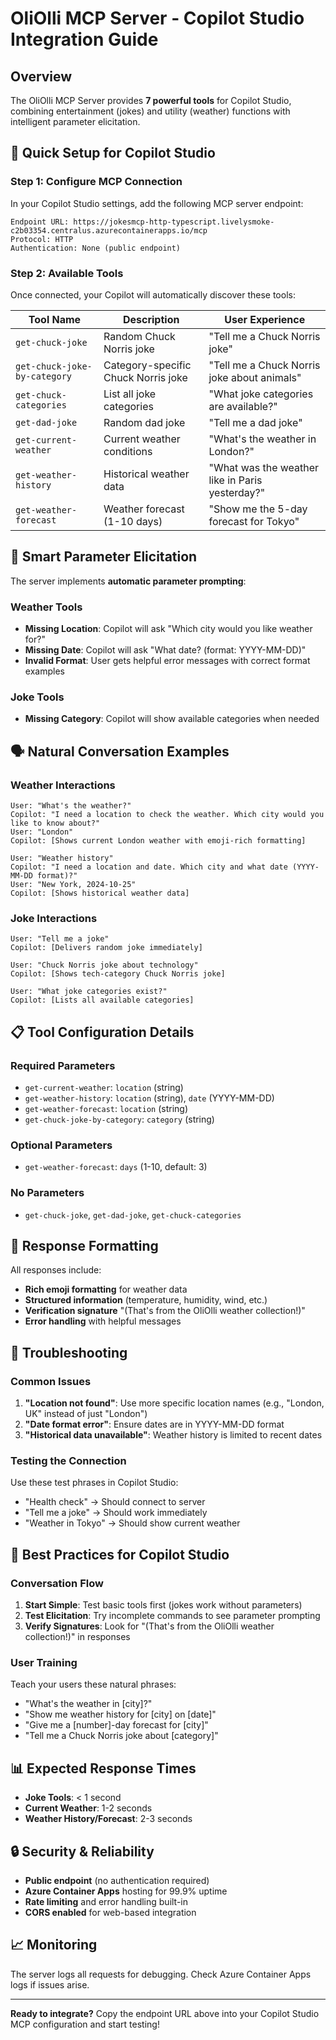 # OliOlli MCP Server - Copilot Studio Integration Guide

## Overview
The OliOlli MCP Server provides **7 powerful tools** for Copilot Studio, combining entertainment (jokes) and utility (weather) functions with intelligent parameter elicitation.

## 🚀 Quick Setup for Copilot Studio

### Step 1: Configure MCP Connection
In your Copilot Studio settings, add the following MCP server endpoint:

```
Endpoint URL: https://jokesmcp-http-typescript.livelysmoke-c2b03354.centralus.azurecontainerapps.io/mcp
Protocol: HTTP
Authentication: None (public endpoint)
```

### Step 2: Available Tools
Once connected, your Copilot will automatically discover these tools:

| Tool Name | Description | User Experience |
|-----------|-------------|-----------------|
| `get-chuck-joke` | Random Chuck Norris joke | "Tell me a Chuck Norris joke" |
| `get-chuck-joke-by-category` | Category-specific Chuck Norris joke | "Tell me a Chuck Norris joke about animals" |
| `get-chuck-categories` | List all joke categories | "What joke categories are available?" |
| `get-dad-joke` | Random dad joke | "Tell me a dad joke" |
| `get-current-weather` | Current weather conditions | "What's the weather in London?" |
| `get-weather-history` | Historical weather data | "What was the weather like in Paris yesterday?" |
| `get-weather-forecast` | Weather forecast (1-10 days) | "Show me the 5-day forecast for Tokyo" |

## 🎯 Smart Parameter Elicitation

The server implements **automatic parameter prompting**:

### Weather Tools
- **Missing Location**: Copilot will ask "Which city would you like weather for?"
- **Missing Date**: Copilot will ask "What date? (format: YYYY-MM-DD)"
- **Invalid Format**: User gets helpful error messages with correct format examples

### Joke Tools
- **Missing Category**: Copilot will show available categories when needed

## 🗣️ Natural Conversation Examples

### Weather Interactions
```
User: "What's the weather?"
Copilot: "I need a location to check the weather. Which city would you like to know about?"
User: "London"
Copilot: [Shows current London weather with emoji-rich formatting]

User: "Weather history"
Copilot: "I need a location and date. Which city and what date (YYYY-MM-DD format)?"
User: "New York, 2024-10-25"
Copilot: [Shows historical weather data]
```

### Joke Interactions
```
User: "Tell me a joke"
Copilot: [Delivers random joke immediately]

User: "Chuck Norris joke about technology"
Copilot: [Shows tech-category Chuck Norris joke]

User: "What joke categories exist?"
Copilot: [Lists all available categories]
```

## 📋 Tool Configuration Details

### Required Parameters
- `get-current-weather`: `location` (string)
- `get-weather-history`: `location` (string), `date` (YYYY-MM-DD)
- `get-weather-forecast`: `location` (string)
- `get-chuck-joke-by-category`: `category` (string)

### Optional Parameters
- `get-weather-forecast`: `days` (1-10, default: 3)

### No Parameters
- `get-chuck-joke`, `get-dad-joke`, `get-chuck-categories`

## 🎨 Response Formatting

All responses include:
- **Rich emoji formatting** for weather data
- **Structured information** (temperature, humidity, wind, etc.)
- **Verification signature** "(That's from the OliOlli weather collection!)"
- **Error handling** with helpful messages

## 🔧 Troubleshooting

### Common Issues
1. **"Location not found"**: Use more specific location names (e.g., "London, UK" instead of just "London")
2. **"Date format error"**: Ensure dates are in YYYY-MM-DD format
3. **"Historical data unavailable"**: Weather history is limited to recent dates

### Testing the Connection
Use these test phrases in Copilot Studio:
- "Health check" → Should connect to server
- "Tell me a joke" → Should work immediately
- "Weather in Tokyo" → Should show current weather

## 🎯 Best Practices for Copilot Studio

### Conversation Flow
1. **Start Simple**: Test basic tools first (jokes work without parameters)
2. **Test Elicitation**: Try incomplete commands to see parameter prompting
3. **Verify Signatures**: Look for "(That's from the OliOlli weather collection!)" in responses

### User Training
Teach your users these natural phrases:
- "What's the weather in [city]?"
- "Show me weather history for [city] on [date]"
- "Give me a [number]-day forecast for [city]"
- "Tell me a Chuck Norris joke about [category]"

## 📊 Expected Response Times
- **Joke Tools**: < 1 second
- **Current Weather**: 1-2 seconds
- **Weather History/Forecast**: 2-3 seconds

## 🔒 Security & Reliability
- **Public endpoint** (no authentication required)
- **Azure Container Apps** hosting for 99.9% uptime
- **Rate limiting** and error handling built-in
- **CORS enabled** for web-based integration

## 📈 Monitoring
The server logs all requests for debugging. Check Azure Container Apps logs if issues arise.

---

**Ready to integrate?** Copy the endpoint URL above into your Copilot Studio MCP configuration and start testing!